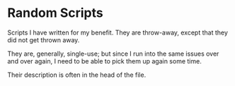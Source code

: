 Random Scripts
==============

Scripts I have written for my benefit. They are throw-away, except that they did not get thrown away.

They are, generally, single-use; but since I run into the same issues over and over again, I need to be able to pick them up again some time.

Their description is often in the head of the file.
